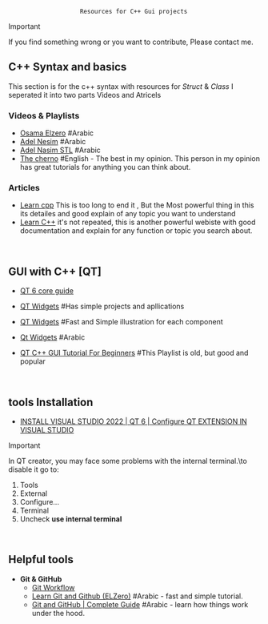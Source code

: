 
						Resources for C++ Gui projects

> [!IMPORTANT]
> If you find something wrong or you want to contribute, Please contact me.

## C++ Syntax and basics 
This section is for the c++ syntax with resources for *Struct* & *Class* 
I seperated  it into two parts Videos and Atricels
### Videos & Playlists
- [Osama Elzero](https://www.youtube.com/playlist?list=PLDoPjvoNmBAwy-rS6WKudwVeb_x63EzgS) #Arabic
- [Adel Nesim](https://www.youtube.com/watch?v=z1FdInL8sjg&list=PLCInYL3l2AajFAiw4s1U4QbGszcQ-rAb3) #Arabic 
- [Adel Nasim STL](https://youtube.com/playlist?list=PLCInYL3l2AainAE4Xq2kdNGDfG0bys2xp&si=1yWrmyjphydjiqEJ) #Arabic 
- [The cherno](https://www.youtube.com/playlist?list=PLlrATfBNZ98dudnM48yfGUldqGD0S4FFb)
  #English - The best in my opinion. This person in my opinion has great tutorials for anything you can think about.
	
### Articles
- [Learn cpp](https://www.learncpp.com/)
	This is too long to end it , But the Most powerful thing in this its detailes and good explain of any topic you want to understand
- [Learn C++](https://cplusplus.com/)
	it's not repeated, this is another powerful webiste with good documentation and explain for any function or topic you search about.

 </br>
 
## GUI with C++ [QT]

- [QT 6 core guide](https://youtube.com/playlist?list=PLUbFnGajtZlXbrbdlraCe3LMC_YH5abao&si=ZnwcC9JW-LdgZoib)

- [QT Widgets](https://youtube.com/playlist?list=PLg9e3beqheAfZp7wDhtyxtw3Pc66EfO4O&si=_q_m_-gBobxWhnMS) #Has simple projects and apllications
  
- [QT Widgets](https://youtube.com/playlist?list=PLh0cogPqXcJMuRUNMgGZwl5WEX6ZDGqaU&si=CXhTy7cyJxZnGHlh) #Fast and Simple illustration for each component

- [Qt Widgets](https://youtube.com/playlist?list=PLpj3stwSVSapVlcPAW-qMcxJnd1gZCEDs&si=j4eC1MiG0b6u9sl8)   #Arabic
  
- [QT C++ GUI Tutorial For Beginners](https://youtube.com/playlist?list=PLS1QulWo1RIZiBcTr5urECberTITj7gjA&si=8Ma8l1wafueQFA1l) #This Playlist is old, but good and popular

</br>

## tools Installation
   - [INSTALL VISUAL STUDIO 2022 | QT 6 | Configure QT EXTENSION IN VISUAL STUDIO](https://youtu.be/rH2Kq2BIGVs?si=7gQFM0sgvi5-eeTZ)
     
> [!IMPORTANT]
> In QT creator, you may face some problems with the internal terminal.\to disable it go to:
> 1. Tools
> 2. External
> 3. Configure...
> 4. Terminal
> 5. Uncheck <strong>use internal terminal</strong>

</br>
     
## Helpful tools
- <strong>Git & GitHub</strong>
   - [Git Workflow](https://youtu.be/e9lnsKot_SQ?si=dV6J5iH_4eSjyXSa "great illustration on how to use git")
   - [Learn Git and Github (ELZero)](https://youtube.com/playlist?list=PLDoPjvoNmBAw4eOj58MZPakHjaO3frVMF&si=mA1GMOvpmv4wLkzQ) #Arabic - fast and simple tutorial.
   - [Git and GitHub | Complete Guide](https://www.youtube.com/watch?v=FueXoIewxg0) #Arabic - learn how things work under the hood.
   

